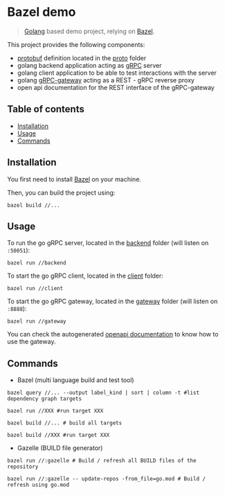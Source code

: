 # Bazel demo

> [Golang](https://go.dev/) based demo project, relying on [Bazel](https://bazel.build/).

This project provides the following components:
- [protobuf](https://developers.google.com/protocol-buffers) definition located in the [proto](proto) folder
- golang backend application acting as [gRPC](https://grpc.io/) server
- golang client application to be able to test interactions with the server
- golang [gRPC-gateway](https://github.com/grpc-ecosystem/grpc-gateway) acting as a REST - gRPC reverse proxy
- open api documentation for the REST interface of the gRPC-gateway

## Table of contents

- [Installation](#installation)
- [Usage](#usage)
- [Commands](#commands)

## Installation

You first need to install [Bazel](https://bazel.build/) on your machine.

Then, you can build the project using:

```shell
bazel build //...
```

## Usage

To run the go gRPC server, located in the [backend](backend) folder (will listen on `:50051`):

```shell
bazel run //backend
```

To start the go gRPC client, located in the [client](client) folder:

```shell
bazel run //client
```

To start the go gRPC gateway, located in the [gateway](gateway) folder (will listen on `:8888`):

```shell
bazel run //gateway
```

You can check the autogenerated [openapi documentation](https://editor.swagger.io/?url=https://raw.githubusercontent.com/ekkinox/bazel-demo/main/openapi/calculator.swagger.json) to know how to use the gateway.

## Commands

- Bazel (multi language build and test tool)
```shell
bazel query //... --output label_kind | sort | column -t #list dependency graph targets

bazel run //XXX #run target XXX 

bazel build //... # build all targets

bazel build //XXX #run target XXX 
```

- Gazelle (BUILD file generator)
```shell
bazel run //:gazelle # Build / refresh all BUILD files of the repository

bazel run //:gazelle -- update-repos -from_file=go.mod # Build / refresh using go.mod
```

